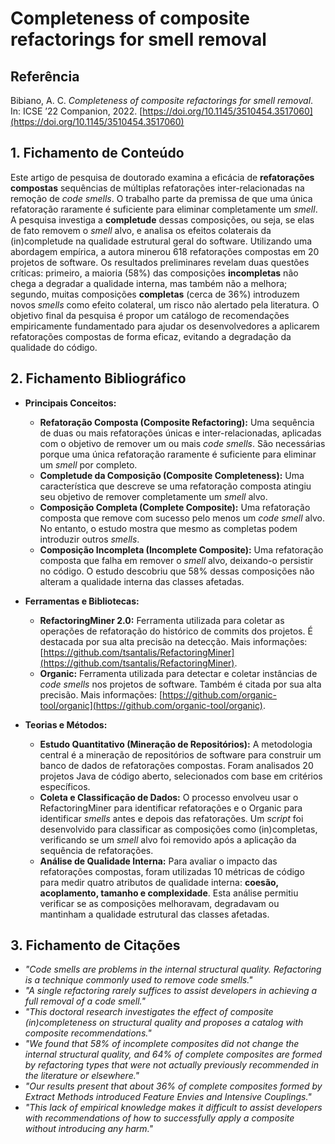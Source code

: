 # Completeness of composite refactorings for smell removal

## Referência

Bibiano, A. C. *Completeness of composite refactorings for smell removal*. In: ICSE ’22 Companion, 2022. [https://doi.org/10.1145/3510454.3517060](https://doi.org/10.1145/3510454.3517060)

## 1. Fichamento de Conteúdo

Este artigo de pesquisa de doutorado examina a eficácia de **refatorações compostas** sequências de múltiplas refatorações inter-relacionadas na remoção de *code smells*. O trabalho parte da premissa de que uma única refatoração raramente é suficiente para eliminar completamente um *smell*. A pesquisa investiga a **completude** dessas composições, ou seja, se elas de fato removem o *smell* alvo, e analisa os efeitos colaterais da (in)completude na qualidade estrutural geral do software. Utilizando uma abordagem empírica, a autora minerou 618 refatorações compostas em 20 projetos de software. Os resultados preliminares revelam duas questões críticas: primeiro, a maioria (58%) das composições **incompletas** não chega a degradar a qualidade interna, mas também não a melhora; segundo, muitas composições **completas** (cerca de 36%) introduzem novos *smells* como efeito colateral, um risco não alertado pela literatura. O objetivo final da pesquisa é propor um catálogo de recomendações empiricamente fundamentado para ajudar os desenvolvedores a aplicarem refatorações compostas de forma eficaz, evitando a degradação da qualidade do código.

## 2. Fichamento Bibliográfico

* **Principais Conceitos:**
    * **Refatoração Composta (Composite Refactoring):** Uma sequência de duas ou mais refatorações únicas e inter-relacionadas, aplicadas com o objetivo de remover um ou mais *code smells*. São necessárias porque uma única refatoração raramente é suficiente para eliminar um *smell* por completo.
    * **Completude da Composição (Composite Completeness):** Uma característica que descreve se uma refatoração composta atingiu seu objetivo de remover completamente um *smell* alvo.
    * **Composição Completa (Complete Composite):** Uma refatoração composta que remove com sucesso pelo menos um *code smell* alvo. No entanto, o estudo mostra que mesmo as completas podem introduzir outros *smells*.
    * **Composição Incompleta (Incomplete Composite):** Uma refatoração composta que falha em remover o *smell* alvo, deixando-o persistir no código. O estudo descobriu que 58% dessas composições não alteram a qualidade interna das classes afetadas.

* **Ferramentas e Bibliotecas:**
    * **RefactoringMiner 2.0:** Ferramenta utilizada para coletar as operações de refatoração do histórico de commits dos projetos. É destacada por sua alta precisão na detecção. Mais informações: [https://github.com/tsantalis/RefactoringMiner](https://github.com/tsantalis/RefactoringMiner).
    * **Organic:** Ferramenta utilizada para detectar e coletar instâncias de *code smells* nos projetos de software. Também é citada por sua alta precisão. Mais informações: [https://github.com/organic-tool/organic](https://github.com/organic-tool/organic).

* **Teorias e Métodos:**
    * **Estudo Quantitativo (Mineração de Repositórios):** A metodologia central é a mineração de repositórios de software para construir um banco de dados de refatorações compostas. Foram analisados 20 projetos Java de código aberto, selecionados com base em critérios específicos.
    * **Coleta e Classificação de Dados:** O processo envolveu usar o RefactoringMiner para identificar refatorações e o Organic para identificar *smells* antes e depois das refatorações. Um *script* foi desenvolvido para classificar as composições como (in)completas, verificando se um *smell* alvo foi removido após a aplicação da sequência de refatorações.
    * **Análise de Qualidade Interna:** Para avaliar o impacto das refatorações compostas, foram utilizadas 10 métricas de código para medir quatro atributos de qualidade interna: **coesão, acoplamento, tamanho e complexidade**. Esta análise permitiu verificar se as composições melhoravam, degradavam ou mantinham a qualidade estrutural das classes afetadas.

## 3. Fichamento de Citações

* _"Code smells are problems in the internal structural quality. Refactoring is a technique commonly used to remove code smells."_
* _"A single refactoring rarely suffices to assist developers in achieving a full removal of a code smell."_
* _"This doctoral research investigates the effect of composite (in)completeness on structural quality and proposes a catalog with composite recommendations."_
* _"We found that 58% of incomplete composites did not change the internal structural quality, and 64% of complete composites are formed by refactoring types that were not actually previously recommended in the literature or elsewhere."_
* _"Our results present that about 36% of complete composites formed by Extract Methods introduced Feature Envies and Intensive Couplings."_
* _"This lack of empirical knowledge makes it difficult to assist developers with recommendations of how to successfully apply a composite without introducing any harm."_
